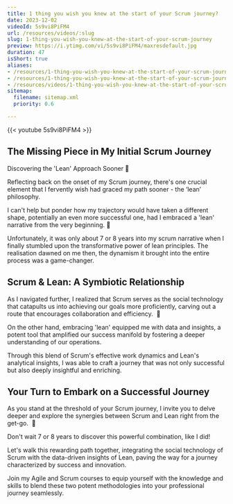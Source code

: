 ```yaml
---
title: 1 thing you wish you knew at the start of your Scrum journey?
date: 2023-12-02
videoId: 5s9vi8PiFM4
url: /resources/videos/:slug
slug: 1-thing-you-wish-you-knew-at-the-start-of-your-scrum-journey
preview: https://i.ytimg.com/vi/5s9vi8PiFM4/maxresdefault.jpg
duration: 47
isShort: true
aliases:
- /resources/1-thing-you-wish-you-knew-at-the-start-of-your-scrum-journey-2
- /resources/1-thing-you-wish-you-knew-at-the-start-of-your-scrum-journey
- /resources/videos/1-thing-you-wish-you-knew-at-the-start-of-your-scrum-journey
sitemap:
  filename: sitemap.xml
  priority: 0.6

---
```


{{< youtube 5s9vi8PiFM4 >}}

## The Missing Piece in My Initial Scrum Journey

Discovering the 'Lean' Approach Sooner 🌟

Reflecting back on the onset of my Scrum journey, there's one crucial element that I fervently wish had graced my path sooner - the ‘lean’ philosophy.

I can't help but ponder how my trajectory would have taken a different shape, potentially an even more successful one, had I embraced a 'lean' narrative from the very beginning. 🚀

Unfortunately, it was only about 7 or 8 years into my scrum narrative when I finally stumbled upon the transformative power of lean principles. The realisation dawned on me then, the dynamism it brought into the entire process was a game-changer.

## Scrum & Lean: A Symbiotic Relationship

As I navigated further, I realized that Scrum serves as the social technology that catapults us into achieving our goals more proficiently, carving out a route that encourages collaboration and efficiency.  🤝

On the other hand, embracing 'lean' equipped me with data and insights, a potent tool that amplified our success manifold by fostering a deeper understanding of our operations.

Through this blend of Scrum's effective work dynamics and Lean's analytical insights, I was able to craft a journey that was not only successful but also deeply insightful and enriching.

## Your Turn to Embark on a Successful Journey

As you stand at the threshold of your Scrum journey, I invite you to delve deeper and explore the synergies between Scrum and Lean right from the get-go.  💫

Don't wait 7 or 8 years to discover this powerful combination, like I did!

Let's walk this rewarding path together, integrating the social technology of Scrum with the data-driven insights of Lean, paving the way for a journey characterized by success and innovation.

Join my Agile and Scrum courses to equip yourself with the knowledge and skills to blend these two potent methodologies into your professional journey seamlessly.


